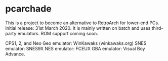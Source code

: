 # pcarchade
This is a project to become an alternative to RetroArch for lower-end PCs. Initial release: 31st March 2020.
It is mainly written on batch and uses third-party emulators. ROM support coming soon.

CPS1, 2, and Neo Geo emulator: WinKawaks (winkawaks.org)
SNES emulator: SNES9X
NES emulator: FCEUX
GBA emulator: Visual Boy Advance.
